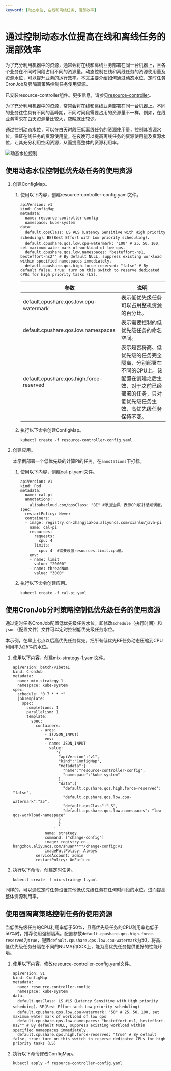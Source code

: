 ```yaml
---
keyword: [动态水位, 在线和离线任务, 混部效率]
---
```


# 通过控制动态水位提高在线和离线任务的混部效率

为了充分利用机器中的资源，通常会将在线和离线业务部署在同一台机器上，且各个业务在不同时间段占用不同的资源量。动态控制在线和离线任务的资源使用量及资源水位，可以提升业务的运行效率。本文主要介绍如何通过动态水位、定时任务CronJob及强隔离策略控制任务使用资源。

已安装resource-controller组件。更多信息，请参见[resource-controller](/cn.zh-CN/产品发布记录/组件介绍与变更记录/其他/resource-controller.md)。

为了充分利用机器中的资源，常常会将在线和离线业务部署在同一台机器上。不同的业务往往具有不同的高峰期，不同时间段需要占用的资源量不一样。例如，在线业务需求在白天资源量比较大，夜晚就比较少。

通过控制动态水位，可以在白天时段压低离线任务的资源使用量，控制其资源水位，保证在线任务的资源使用量。在夜晚可以提高离线任务的资源使用量及资源水位，让其充分利用空闲资源，从而提高整体的资源利用率。

![动态水位控制](https://static-aliyun-doc.oss-accelerate.aliyuncs.com/assets/img/zh-CN/9410405261/p290429.png)

## 使用动态水位控制低优先级任务的使用资源

1.  创建ConfigMap。

    1.  使用以下内容，创建resource-controller-config.yaml文件。

        ```
        apiVersion: v1
        kind: ConfigMap
        metadata:
          name: resource-controller-config
          namespace: kube-system
        data:
          default.qosClass: LS #LS（Latency Sensitive with High priority scheduing)、BE(Best Effort with Low priority scheduling).
          default.cpushare.qos.low.cpu-watermark: "100" # 25、50、100, set maximum water mark of workload of low qos.
          default.cpushare.qos.low.namespaces: "besteffort-ns1, besteffort-ns2"" # By default NULL, suppress existing workload within specified namespaces immediately.
          default.cpushare.qos.high.force-reserved: "false" # By default false, true: turn on this switch to reserve dedicated CPUs for high priority tasks (LS).
        ```

        |参数|说明|
        |--|--|
        |default.cpushare.qos.low.cpu-watermark|表示低优先级任务可以占用整机资源的百分比。|
        |default.cpushare.qos.low.namespaces|表示需要控制的低优先级任务的命名空间。|
        |default.cpushare.qos.high.force-reserved|表示是否将高、低优先级的任务完全隔离，分别部署在不同的CPU上。该配置在创建之后生效，对于之前已经部署的任务，只对低优先级任务生效，高优先级任务保持不变。 |

    2.  执行以下命令创建ConfigMap。

        ```
        kubectl create -f resource-controller-config.yaml
        ```

2.  创建应用。

    本示例部署一个低优先级的计算Pi的任务，在`annotations`下打标。

    1.  使用以下内容，创建cal-pi.yaml文件。

        ```
        apiVersion: v1
        kind: Pod
        metadata:
          name: cal-pi
          annotations: 
            alibabacloud.com/qosClass: "BE" #添加注解，表示CPU拓扑感知调度。
        spec:
          restartPolicy: Never
          containers:
          - image: registry.cn-zhangjiakou.aliyuncs.com/xianlu/java-pi
            name: cal-pi
            resources:
              requests:
                cpu: 4
              limits:
                cpu: 4  #需要设置resources.limit.cpu值。
            env:
            - name: limit
              value: "20000"
            - name: threadNum
              value: "3000"
        ```

    2.  执行以下命令创建应用。

        ```
        kubectl create -f cal-pi.yaml
        ```


## 使用CronJob分时策略控制低优先级任务的使用资源

通过定时任务CronJob配置低优先级任务水位，即修改`schedule`（执行时间）和 `json`（配置文件）文件可以定时控制低优先级任务水位。

本示例，在早上七点以后高优先任务优先，把所有低优先BE任务动态压缩到CPU利用率为25%的水位。

1.  使用以下内容，创建mix-strategy-1.yaml文件。

    ```
    apiVersion: batch/v1beta1
    kind: CronJob
    metadata:
      name: mix-strategy-1
      namespace: kube-system
    spec:
      schedule: "0 7 * * *"
      jobTemplate:
        spec:
          completions: 1
          parallelism: 1
          template:
            spec:
              containers:
                - args:
                  - $(JSON_INPUT)
                  env:
                  - name: JSON_INPUT
                    value:
                       '{
                        "apiVersion":"v1",
                        "kind":"ConfigMap",
                        "metadata":{
                          "name":"resource-controller-config",
                          "namespace":"kube-system"
                        },
                        "data":{
                          "default.cpushare.qos.high.force-reserved": "false",
                          "default.cpushare.qos.low.cpu-watermark":"25",
                          "default.qosClass":"LS",
                          "default.cpushare.qos.low.namespaces": "low-qos-workload-namespace"
                        }
                        }
                      '
                  name: strategy
                  command: ["change-config"]
                  image: registry.cn-hangzhou.aliyuncs.com/shuan****/change-config:v1
                  imagePullPolicy: Always
              serviceAccount: admin
              restartPolicy: OnFailure
    ```

2.  执行以下命令，创建定时任务。

    ```
    kubectl create -f mix-strategy-1.yaml
    ```


同样的，可以通过定时任务设置其他低优先级任务在任何时间段的水位，进而提高整体资源利用率。

## 使用强隔离策略控制任务的使用资源

当低优先级任务的CPU利用率低于50%，且高优先级任务的CPU利用率也低于50%时，推荐使用强制隔离。配置参数`default.cpushare.qos.high.force-reserved`为`true`，配置`default.cpushare.qos.low.cpu-watermark`为50，将高、低优先级任务分隔在不同的NUMA和CCX上，能为高优先任务提供更好的性能环境。

1.  使用以下内容，修改resource-controller-config.yaml文件。

    ```
    apiVersion: v1
    kind: ConfigMap
    metadata:
      name: resource-controller-config
      namespace: kube-system
    data:
      default.qosClass: LS #LS（Latency Sensitive with High priority scheduing)、BE(Best Effort with Low priority scheduling)
      default.cpushare.qos.low.cpu-watermark: "50" # 25、50、100, set maximum water mark of workload of low qos
      default.cpushare.qos.low.namespaces: "besteffort-ns1, besteffort-ns2"" # By default NULL, suppress existing workload within specified namespaces immediately.
      default.cpushare.qos.high.force-reserved: "true" # By default false, true: turn on this switch to reserve dedicated CPUs for high priority tasks (LS)
    ```

2.  执行以下命令修改ConfigMap。

    ```
    kubectl apply -f resource-controller-config.yaml
    ```


